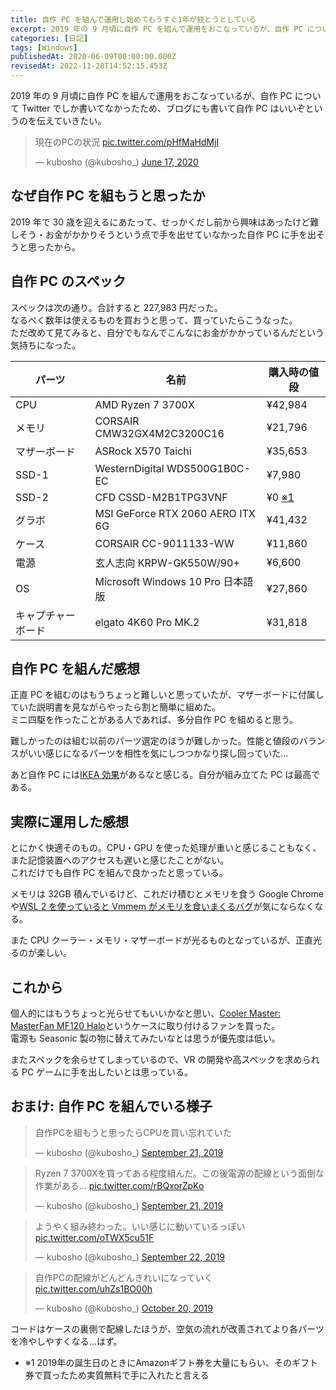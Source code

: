```yaml
---
title: 自作 PC を組んで運用し始めてもうすぐ1年が経とうとしている
excerpt: 2019 年の 9 月頃に自作 PC を組んで運用をおこなっているが、自作 PC について Twitter でしか書いてなかったため、ブログにも書いて自作 PC はいいぞというのを伝えていきたい。
categories: [日記]
tags: [Windows]
publishedAt: 2020-06-09T00:00:00.000Z
revisedAt: 2022-11-28T14:52:15.453Z
---
```


2019 年の 9 月頃に自作 PC を組んで運用をおこなっているが、自作 PC について Twitter でしか書いてなかったため、ブログにも書いて自作 PC はいいぞというのを伝えていきたい。

<blockquote class="twitter-tweet"><p lang="ja" dir="ltr">現在のPCの状況 <a href="https://t.co/pHfMaHdMjI">pic.twitter.com/pHfMaHdMjI</a></p>&mdash; kubosho (@kubosho_) <a href="https://twitter.com/kubosho_/status/1273271843864973312?ref_src=twsrc%5Etfw">June 17, 2020</a></blockquote>

## なぜ自作 PC を組もうと思ったか

2019 年で 30 歳を迎えるにあたって、せっかくだし前から興味はあったけど難しそう・お金がかかりそうという点で手を出せていなかった自作 PC に手を出そうと思ったから。

## 自作 PC のスペック

スペックは次の通り。合計すると 227,983 円だった。\
なるべく数年は使えるものを買おうと思って、買っていたらこうなった。\
ただ改めて見てみると、自分でもなんでこんなにお金がかかっているんだという気持ちになった。

| パーツ             | 名前                              | 購入時の値段                    |
| ------------------ | --------------------------------- | ------------------------------- |
| CPU                | AMD Ryzen 7 3700X                 | ¥42,984                         |
| メモリ             | CORSAIR CMW32GX4M2C3200C16        | ¥21,796                         |
| マザーボード       | ASRock X570 Taichi                | ¥35,653                         |
| SSD-1              | WesternDigital WDS500G1B0C-EC     | ¥7,980                          |
| SSD-2              | CFD CSSD-M2B1TPG3VNF              | ¥0 <a href="#footnote-1">※1</a> |
| グラボ             | MSI GeForce RTX 2060 AERO ITX 6G  | ¥41,432                         |
| ケース             | CORSAIR CC-9011133-WW             | ¥11,860                         |
| 電源               | 玄人志向 KRPW-GK550W/90+          | ¥6,600                          |
| OS                 | Microsoft Windows 10 Pro 日本語版 | ¥27,860                         |
| キャプチャーボード | elgato 4K60 Pro MK.2              | ¥31,818                         |

## 自作 PC を組んだ感想

正直 PC を組むのはもうちょっと難しいと思っていたが、マザーボードに付属していた説明書を見ながらやったら割と簡単に組めた。\
ミニ四駆を作ったことがある人であれば、多分自作 PC を組めると思う。

難しかったのは組む以前のパーツ選定のほうが難しかった。性能と値段のバランスがいい感じになるパーツを相性を気にしつつかなり探し回っていた…

あと自作 PC には[IKEA 効果](https://en.wikipedia.org/wiki/IKEA_effect)があるなと感じる。自分が組み立てた PC は最高である。

## 実際に運用した感想

とにかく快適そのもの。CPU・GPU を使った処理が重いと感じることもなく、また記憶装置へのアクセスも遅いと感じたことがない。\
これだけでも自作 PC を組んで良かったと思っている。

メモリは 32GB 積んでいるけど、これだけ積むとメモリを食う Google Chrome や[WSL 2 を使っていると Vmmem がメモリを食いまくるバグ](https://github.com/microsoft/WSL/issues/4166)が気にならなくなる。

また CPU クーラー・メモリ・マザーボードが光るものとなっているが、正直光るのが楽しい。

## これから

個人的にはもうちょっと光らせてもいいかなと思い、[Cooler Master: MasterFan MF120 Halo](https://apac.coolermaster.com/jp/cooling/case-fan/masterfan-mf120-halo/)というケースに取り付けるファンを買った。\
電源も Seasonic 製の物に替えてみたいなとは思うが優先度は低い。

またスペックを余らせてしまっているので、VR の開発や高スペックを求められる PC ゲームに手を出したいとは思っている。

## おまけ: 自作 PC を組んでいる様子

<blockquote class="twitter-tweet"><p lang="ja" dir="ltr">自作PCを組もうと思ったらCPUを買い忘れていた</p>&mdash; kubosho (@kubosho_) <a href="https://twitter.com/kubosho_/status/1175211827195568128?ref_src=twsrc%5Etfw">September 21, 2019</a></blockquote>
<blockquote class="twitter-tweet"><p lang="ja" dir="ltr">Ryzen 7 3700Xを買ってある程度組んだ。この後電源の配線という面倒な作業がある… <a href="https://t.co/rBQxorZpKo">pic.twitter.com/rBQxorZpKo</a></p>&mdash; kubosho (@kubosho_) <a href="https://twitter.com/kubosho_/status/1175457876011147264?ref_src=twsrc%5Etfw">September 21, 2019</a></blockquote>
<blockquote class="twitter-tweet"><p lang="ja" dir="ltr">ようやく組み終わった。いい感じに動いているっぽい <a href="https://t.co/oTWX5cu51F">pic.twitter.com/oTWX5cu51F</a></p>&mdash; kubosho (@kubosho_) <a href="https://twitter.com/kubosho_/status/1175815348047642624?ref_src=twsrc%5Etfw">September 22, 2019</a></blockquote>
<blockquote class="twitter-tweet"><p lang="ja" dir="ltr">自作PCの配線がどんどんきれいになっていく <a href="https://t.co/uhZs1BO00h">pic.twitter.com/uhZs1BO00h</a></p>&mdash; kubosho (@kubosho_) <a href="https://twitter.com/kubosho_/status/1185967932917997569?ref_src=twsrc%5Etfw">October 20, 2019</a></blockquote>

コードはケースの裏側で配線したほうが、空気の流れが改善されてより各パーツを冷やしやすくなる…はず。

<ul>
  <li id="footnote-1">※1 2019年の誕生日のときにAmazonギフト券を大量にもらい、そのギフト券で買ったため実質無料で手に入れたと言える</li>
</ul>
